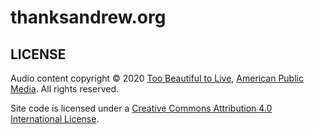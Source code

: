 # thanksandrew.org

## LICENSE

Audio content copyright &copy; 2020 [Too Beautiful to Live](http://tbtl.net/), [American Public Media](https://www.americanpublicmedia.org). All rights reserved.

Site code is licensed under a [Creative Commons Attribution 4.0 International License](https://creativecommons.org/licenses/by/4.0/).
